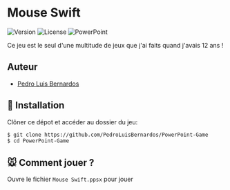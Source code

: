 # Mouse Swift

![Version](https://img.shields.io/badge/version-01/2013-success?style=flat)
![License](https://img.shields.io/badge/license-CC0-green?style=flat)
![PowerPoint](https://img.shields.io/badge/-PowerPoint-B7472A?style=flat&logo=MicrosoftPowerPoint&logoColor=white)

Ce jeu est le seul d'une multitude de jeux que j'ai faits quand j'avais 12 ans !

## Auteur

* [Pedro Luis Bernardos](https://www.linkedin.com/in/pedro-luis-bernardos/)

## :wrench: Installation

Clôner ce dépot et accéder au dossier du jeu:

```bash
$ git clone https://github.com/PedroLuisBernardos/PowerPoint-Game
$ cd PowerPoint-Game
```

## 🐭 Comment jouer ?

Ouvre le fichier `Mouse Swift.ppsx` pour jouer
